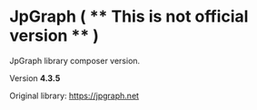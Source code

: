 # JpGraph ( ** This is not official version ** )

JpGraph library composer version.

Version **4.3.5**

Original library: https://jpgraph.net
